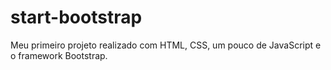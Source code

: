 # start-bootstrap
 Meu primeiro projeto realizado com HTML, CSS, um pouco de JavaScript e o framework Bootstrap.
